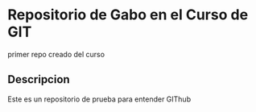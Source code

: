 # Repositorio de Gabo en el Curso de GIT
primer repo creado del curso

## Descripcion
Este es un repositorio de prueba para entender GIThub

